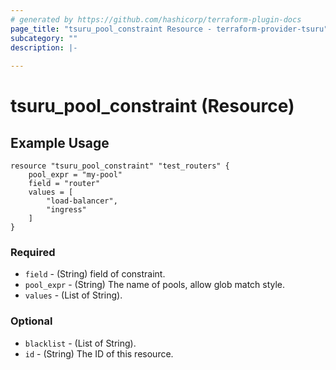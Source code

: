 ```yaml
---
# generated by https://github.com/hashicorp/terraform-plugin-docs
page_title: "tsuru_pool_constraint Resource - terraform-provider-tsuru"
subcategory: ""
description: |-
  
---
```


# tsuru_pool_constraint (Resource)





<!-- schema generated by tfplugindocs -->
## Example Usage

```hcl
resource "tsuru_pool_constraint" "test_routers" {
	pool_expr = "my-pool"
	field = "router"
	values = [
		"load-balancer",
		"ingress"
	]
}
```

### Required

* `field` - (String) field of constraint.
* `pool_expr` - (String) The name of pools, allow glob match style.
* `values` - (List of String).

### Optional

* `blacklist` - (List of String).
* `id` - (String) The ID of this resource.



